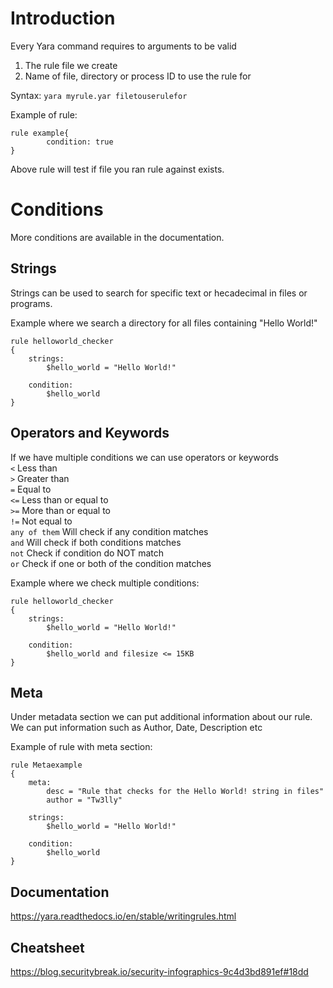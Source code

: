 # Introduction
Every Yara command requires to arguments to be valid  
1. The rule file we create  
2. Name of file, directory or process ID to use the rule for  

Syntax:
`yara myrule.yar filetouserulefor`

Example of rule:  
```YARA
rule example{
        condition: true
}
```
Above rule will test if file you ran rule against exists.  

# Conditions
More conditions are available in the documentation. 

## Strings
Strings can be used to search for specific text or hecadecimal in files or programs. 

Example where we search a directory for all files containing "Hello World!"  
```YARA
rule helloworld_checker
{
    strings:
        $hello_world = "Hello World!"
        
    condition:
        $hello_world
}
```

## Operators and Keywords  
If we have multiple conditions we can use operators or keywords  
`<` Less than  
`>` Greater than  
`=` Equal to  
`<=` Less than or equal to  
`>=` More than or equal to  
`!=` Not equal to  
`any of them` Will check if any condition matches  
`and` Will check if both conditions matches  
`not` Check if condition do NOT match  
`or` Check if one or both of the condition matches  

Example where we check multiple conditions:   
```YARA
rule helloworld_checker
{
    strings:
        $hello_world = "Hello World!"
        
    condition:
        $hello_world and filesize <= 15KB        
}
```

## Meta
Under metadata section we can put additional information about our rule. 
We can put information such as Author, Date, Description etc 

Example of rule with meta section: 
```YARA
rule Metaexample
{
    meta:
        desc = "Rule that checks for the Hello World! string in files"
        author = "Tw3lly"
        
    strings:
        $hello_world = "Hello World!"
        
    condition:
        $hello_world     
}
```




## Documentation
https://yara.readthedocs.io/en/stable/writingrules.html

## Cheatsheet
https://blog.securitybreak.io/security-infographics-9c4d3bd891ef#18dd



